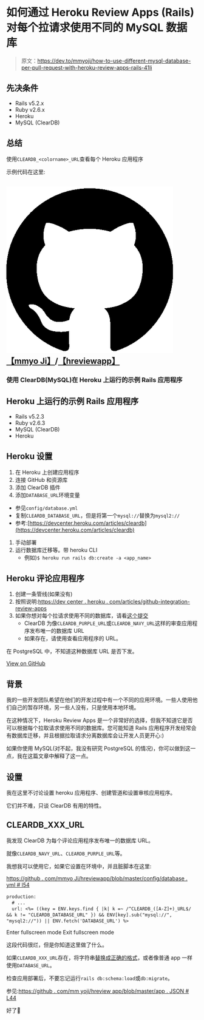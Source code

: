# 如何通过 Heroku Review Apps (Rails)对每个拉请求使用不同的 MySQL 数据库

> 原文：<https://dev.to/mmyoji/how-to-use-different-mysql-database-per-pull-request-with-heroku-review-apps-rails-41li>

## 先决条件

*   Rails v5.2.x
*   Ruby v2.6.x
*   Heroku
*   MySQL (ClearDB)

## 总结

使用`CLEARDB_<colorname>_URL`查看每个 Heroku 应用程序

示例代码在这里:

## ![GitHub logo](img/a73f630113876d78cff79f59c2125b24.png)[【mmyo Ji】](https://github.com/mmyoji)/[【hreviewapp】](https://github.com/mmyoji/hreviewapp)

### 使用 ClearDB(MySQL)在 Heroku 上运行的示例 Rails 应用程序

<article class="markdown-body entry-content container-lg" itemprop="text">

# Heroku 上运行的示例 Rails 应用程序

*   Rails v5.2.3
*   Ruby v2.6.3
*   MySQL (ClearDB)
*   Heroku

## Heroku 设置

1.  在 Heroku 上创建应用程序
2.  连接 GitHub 和资源库
3.  添加 ClearDB 插件
4.  添加`DATABASE_URL`环境变量

*   参见`config/database.yml`
*   复制`CLEARDB_DATABASE_URL`，但是将第一个`mysql://`替换为`mysql2://`
*   参考:[https://devcenter.heroku.com/articles/cleardb](https://devcenter.heroku.com/articles/cleardb)

1.  手动部署
2.  运行数据库迁移等。带 heroku CLI
    *   例如)`$ heroku run rails db:create -a <app_name>`

## Heroku 评论应用程序

1.  创建一条管线(如果没有)
2.  按照说明:[https://dev center . heroku . com/articles/github-integration-review-apps](https://devcenter.heroku.com/articles/github-integration-review-apps)
3.  如果你想对每个拉请求使用不同的数据库，请看[这个提交](https://github.com/mmyoji/hreviewapp/commit/7d727740cff709d194d76368642711f4017d8e62)
    *   ClearDB 为像`CLEARDB_PURPLE_URL`或`CLEARDB_NAVY_URL`这样的审查应用程序发布唯一的数据库 URL
    *   如果存在，请使用查看应用程序的 URL。

在 PostgreSQL 中，不知道这种数据库 URL 是否下发。

</article>

[View on GitHub](https://github.com/mmyoji/hreviewapp)

## 背景

我的一些开发团队希望在他们的开发过程中有一个不同的应用环境。一些人使用他们自己的暂存环境，另一些人没有，只是使用本地环境。

在这种情况下，Heroku Review Apps 是一个非常好的选择，但我不知道它是否可以根据每个拉取请求使用不同的数据库。您可能知道 Rails 应用程序开发经常会有数据库迁移，并且根据拉取请求分离数据库会让开发人员更开心:)

如果你使用 MySQL(对不起，我没有研究 PostgreSQL 的情况)，你可以做到这一点，我在这篇文章中解释了这一点。

## 设置

我在这里不讨论设置 heroku 应用程序、创建管道和设置审核应用程序。

它们并不难，只谈 ClearDB 有用的特性。

## CLEARDB_XXX_URL

我发现 ClearDB 为每个评论应用程序发布唯一的数据库 URL。

就像`CLEARDB_NAVY_URL`、`CLEARDB_PURPLE_URL`等。

我想我可以使用它，如果它设置在环境中，并且脏脚本在这里:

[https://github . com/mmyo Ji/hreviewapp/blob/master/config/database . yml # l54](https://github.com/mmyoji/hreviewapp/blob/master/config/database.yml#L54)

```
production:
  # ...
  url: <%= ((key = ENV.keys.find { |k| k =~ /^CLEARDB_([A-Z]+)_URL$/ && k != "CLEARDB_DATABASE_URL" }) && ENV[key].sub("mysql://", "mysql2://")) || ENV.fetch('DATABASE_URL') %> 
```

Enter fullscreen mode Exit fullscreen mode

这段代码很烂，但是你知道这里做了什么。

如果`CLEARDB_XXX_URL`存在，将字符串[替换成正确的格式](https://devcenter.heroku.com/articles/cleardb)，或者像普通 app 一样使用`DATABASE_URL`。

检查应用部署后，不要忘记运行`rails db:schema:load`或`db:migrate`。

参见:[https://github . com/mm yoji/hreview app/blob/master/app . JSON # L44](https://github.com/mmyoji/hreviewapp/blob/master/app.json#L44)

好了👋